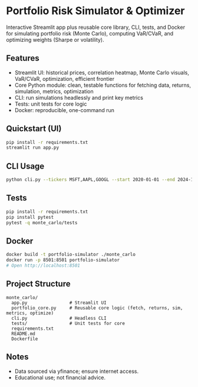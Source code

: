 # Portfolio Risk Simulator & Optimizer

Interactive Streamlit app plus reusable core library, CLI, tests, and Docker for simulating portfolio risk (Monte Carlo), computing VaR/CVaR, and optimizing weights (Sharpe or volatility).

## Features
- Streamlit UI: historical prices, correlation heatmap, Monte Carlo visuals, VaR/CVaR, optimization, efficient frontier
- Core Python module: clean, testable functions for fetching data, returns, simulation, metrics, optimization
- CLI: run simulations headlessly and print key metrics
- Tests: unit tests for core logic
- Docker: reproducible, one-command run

## Quickstart (UI)
```bash
pip install -r requirements.txt
streamlit run app.py
```

## CLI Usage
```bash
python cli.py --tickers MSFT,AAPL,GOOGL --start 2020-01-01 --end 2024-12-31 --simulations 20000 --days 252 --risk_free 0.02 --goal sharpe
```

## Tests
```bash
pip install -r requirements.txt
pip install pytest
pytest -q monte_carlo/tests
```

## Docker
```bash
docker build -t portfolio-simulator ./monte_carlo
docker run -p 8501:8501 portfolio-simulator
# Open http://localhost:8501
```

## Project Structure
```
monte_carlo/
  app.py                # Streamlit UI
  portfolio_core.py     # Reusable core logic (fetch, returns, sim, metrics, optimize)
  cli.py                # Headless CLI
  tests/                # Unit tests for core
  requirements.txt
  README.md
  Dockerfile
```

## Notes
- Data sourced via yfinance; ensure internet access.
- Educational use; not financial advice.


